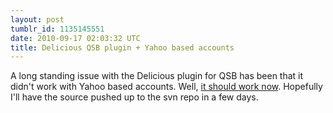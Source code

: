 ```yaml
---
layout: post
tumblr_id: 1135145551
date: 2010-09-17 02:03:32 UTC
title: Delicious QSB plugin + Yahoo based accounts
---
```


A long standing issue with the Delicious plugin for QSB has been that it didn't
work with Yahoo based accounts. Well, [it should work
now](http://code.google.com/p/qsb-mac-plugins/issues/detail?id=5). Hopefully
I'll have the source pushed up to the svn repo in a few days.

